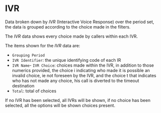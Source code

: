 # IVR

Data broken down by *IVR* (Interactive Voice Response) over the period
set, the data is grouped according to the choice
made in the filters.

The *IVR* data shows every choice made by callers
within each IVR.

The items shown for the *IVR* data are:

- `Grouping Period`
- `IVR Identifier`: the unique identifying code of each IR
- `IVR Name`- `IVR Choice`: choices made within the IVR, in addition to those
numerics provided, the choice i indicating who made it is possible
an invalid choice, ie not foreseen by the IVR, and the choice t that
indicates who has not made any choice, his call is diverted
to the timeout destination
- `Total`: total of choices

If no IVR has been selected, all IVRs will be shown,
if no choice has been selected, all the options will be shown
choices present.
